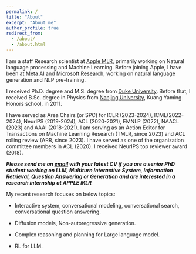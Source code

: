 ```yaml
---
permalink: /
title: "About"
excerpt: "About me"
author_profile: true
redirect_from: 
  - /about/
  - /about.html
---
```


I am a staff Research scientist at [Apple MLR](https://machinelearning.apple.com), primarily working on Natural language processing and Machine Learning. Before joining Apple, I have been at [Meta AI](https://ai.facebook.com/research/NLP/) and  [Microsoft Research](https://www.microsoft.com/en-us/research/group/natural-language-processing/), working on natural language generation and NLP pre-training. 

I received Ph.D. degree and M.S. degree from [Duke University](https://gradschool.duke.edu). Before that, I received B.Sc. degree in Physics from [Nanjing University](http://dii.nju.edu.cn/kuangym/?lang=en), Kuang Yaming Honors school, in 2011.

I have served as Area Chairs (or SPC) for ICLR (2023-2024), ICML(2022-2024), NeurIPS (2019-2024), ACL (2020-2021), EMNLP (2022), NAACL (2023) and AAAI (2018-2021). I am serving as an Action Editor for Transactions on Machine Learning Research (TMLR, since 2023) and ACL rolling review (ARR, since 2023).
I have served as one of the organization committee members in ACL (2020). I received NeurIPS top reviewer award (2018). 

***Please send me an [email](mailto:yizzhang@apple.com) with your latest CV if you are a senior PhD student working on LLM, Multiturn Interactive System, Information Retrieval, Question Answering or Generation and are interested in a research internship at APPLE MLR***

My recent research focuses on below topics:

- Interactive system, conversational modeling, conversational search, conversational question answering. 

- Diffusion models, Non-autoregressive generation.

- Complex reasoning and planning for Large language model. 

- RL for LLM. 






